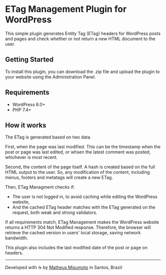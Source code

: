 # ETag Management Plugin for WordPress

This simple plugin generates Entity Tag (ETag) headers for WordPress posts and pages and check whether or not return a new HTML document to the user.

## Getting Started

To install this plugin, you can download the .zip file and upload the plugin to your website using the Administration Panel.

## Requirements
- WordPress 6.0+
- PHP 7.4+

## How it works

The ETag is generated based on two data.

First, when the page was last modified. This can be the timestamp when the post or page was last edited, or whsen the latest comment was posted, whichever is most recent.

Second, the content of the page itself. A hash is created based on the full HTML output to the user. So, any modification of the content, including menus, footers and metatags will create a new ETag.

Then, ETag Managment checks if:

- The user is not logged in, to avoid caching while editing the WordPress website,
- And the cached ETag header matches with the ETag generated on the request, both weak and strong validators.

If all requirements match, ETag Management makes the WordPress website returns a HTTP 304 Not Modified response. Therefore, the browser will retrieve the cached version in users' local storage, saving network bandwidth.

This plugin also includes the last modified date of the post or page on headers.

---
Developed with ☕ by [Matheus Misumoto](https://matheusmisumoto.dev/) in Santos, Brazil